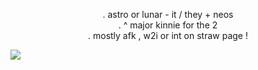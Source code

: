 
 <p align="center">. astro or lunar - it / they + neos <br>. ^ major kinnie for the 2<br>. mostly afk , w2i or int on straw page !

[![](https://visitcount.itsvg.in/api?id=cloudz-guts&icon=5&color=9)](https://visitcount.itsvg.in)
